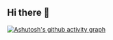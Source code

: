 ## Hi there 👋


[![Ashutosh's github activity graph](https://github-readme-activity-graph.vercel.app/graph?username=Alfxue)](https://github.com/ashutosh00710/github-readme-activity-graph)
